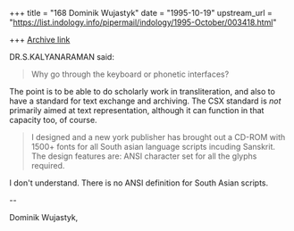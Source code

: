 +++
title = "168 Dominik Wujastyk"
date = "1995-10-19"
upstream_url = "https://list.indology.info/pipermail/indology/1995-October/003418.html"

+++
[Archive link](https://list.indology.info/pipermail/indology/1995-October/003418.html)


DR.S.KALYANARAMAN said:

> Why go through the keyboard or phonetic interfaces?

The point is to be able to do scholarly work in transliteration, and
also to have a standard for text exchange and archiving.  The CSX
standard is *not* primarily aimed at text representation, although it
can function in that capacity too, of course.

> I designed and a new york publisher has brought out a CD-ROM with 1500+
> fonts for all South asian language scripts incuding Sanskrit. The design
> features are:
> ANSI character set for all the glyphs required.

I don't understand.  There is no ANSI definition for South Asian scripts.

-- 

Dominik Wujastyk,






